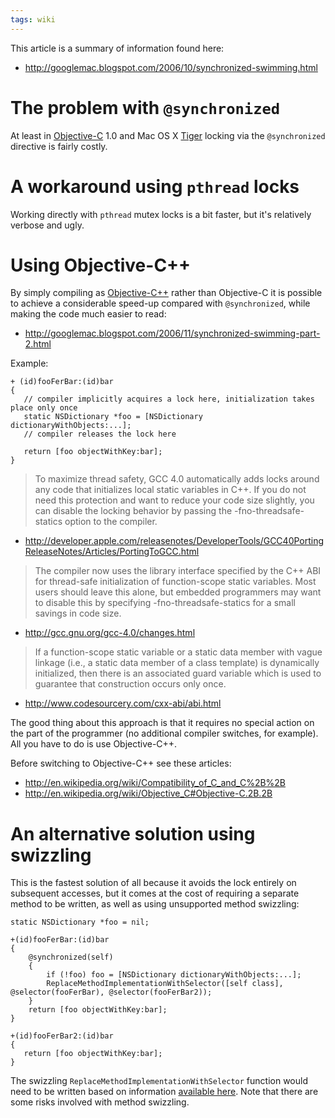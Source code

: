 ```yaml
---
tags: wiki
---
```


This article is a summary of information found here:

-   <http://googlemac.blogspot.com/2006/10/synchronized-swimming.html>

# The problem with `@synchronized`

At least in [Objective-C](/wiki/Objective-C) 1.0 and Mac OS X [Tiger](/wiki/Tiger) locking via the `@synchronized` directive is fairly costly.

# A workaround using `pthread` locks

Working directly with `pthread` mutex locks is a bit faster, but it's relatively verbose and ugly.

# Using Objective-C++

By simply compiling as [Objective-C++](/wiki/Objective-C%2b%2b) rather than Objective-C it is possible to achieve a considerable speed-up compared with `@synchronized`, while making the code much easier to read:

-   <http://googlemac.blogspot.com/2006/11/synchronized-swimming-part-2.html>

Example:

    + (id)fooFerBar:(id)bar
    {
       // compiler implicitly acquires a lock here, initialization takes place only once
       static NSDictionary *foo = [NSDictionary dictionaryWithObjects:...];
       // compiler releases the lock here

       return [foo objectWithKey:bar];
    }

> To maximize thread safety, GCC 4.0 automatically adds locks around any code that initializes local static variables in C++. If you do not need this protection and want to reduce your code size slightly, you can disable the locking behavior by passing the -fno-threadsafe-statics option to the compiler.

-   <http://developer.apple.com/releasenotes/DeveloperTools/GCC40PortingReleaseNotes/Articles/PortingToGCC.html>

> The compiler now uses the library interface specified by the C++ ABI for thread-safe initialization of function-scope static variables. Most users should leave this alone, but embedded programmers may want to disable this by specifying -fno-threadsafe-statics for a small savings in code size.

-   <http://gcc.gnu.org/gcc-4.0/changes.html>

> If a function-scope static variable or a static data member with vague linkage (i.e., a static data member of a class template) is dynamically initialized, then there is an associated guard variable which is used to guarantee that construction occurs only once.

-   <http://www.codesourcery.com/cxx-abi/abi.html>

The good thing about this approach is that it requires no special action on the part of the programmer (no additional compiler switches, for example). All you have to do is use Objective-C++.

Before switching to Objective-C++ see these articles:

-   <http://en.wikipedia.org/wiki/Compatibility_of_C_and_C%2B%2B>
-   <http://en.wikipedia.org/wiki/Objective_C#Objective-C.2B.2B>

# An alternative solution using swizzling

This is the fastest solution of all because it avoids the lock entirely on subsequent accesses, but it comes at the cost of requiring a separate method to be written, as well as using unsupported method swizzling:

    static NSDictionary *foo = nil;

    +(id)fooFerBar:(id)bar
    {
        @synchronized(self)
        {
            if (!foo) foo = [NSDictionary dictionaryWithObjects:...];
            ReplaceMethodImplementationWithSelector([self class], @selector(fooFerBar), @selector(fooFerBar2));
        }
        return [foo objectWithKey:bar];
    }

    +(id)fooFerBar2:(id)bar
    {
       return [foo objectWithKey:bar];
    }

The swizzling `ReplaceMethodImplementationWithSelector` function would need to be written based on information [available here](http://www.cocoadev.com/index.pl?MethodSwizzling). Note that there are some risks involved with method swizzling.
